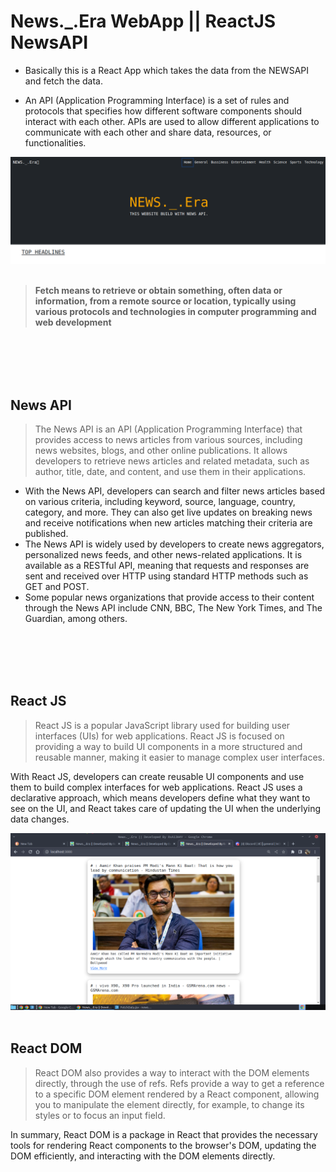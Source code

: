 # **News._.Era WebApp || ReactJS NewsAPI**

+ Basically this is a React App which takes the data from the NEWSAPI and fetch the data.

+ An API (Application Programming Interface) is a set of rules and protocols that specifies how different software components should interact with each other. APIs are used to allow different applications to communicate with each other and share data, resources, or functionalities.

<img src="./src/Napi.png" alt="Alt text" title="Optional title">
<br />
<br />

> **Fetch means to retrieve or obtain something, often data or information, from a remote source or location, typically using various protocols and technologies in computer programming and web development**

>
>

<br /><br /><br /><br />
## **News API**

> The News API is an API (Application Programming Interface) that provides access to news articles from various sources, including news websites, blogs, and other online publications. It allows developers to retrieve news articles and related metadata, such as author, title, date, and content, and use them in their applications.
+ With the News API, developers can search and filter news articles based on various criteria, including keyword, source, language, country, category, and more. They can also get live updates on breaking news and receive notifications when new articles matching their criteria are published.
+ The News API is widely used by developers to create news aggregators, personalized news feeds, and other news-related applications. It is available as a RESTful API, meaning that requests and responses are sent and received over HTTP using standard HTTP methods such as GET and POST.
+ Some popular news organizations that provide access to their content through the News API include CNN, BBC, The New York Times, and The Guardian, among others.


> 
<br /><br /><br /><br />
## **React JS**
> React JS is a popular JavaScript library used for building user interfaces (UIs) for web applications. React JS is focused on providing a way to build UI components in a more structured and reusable manner, making it easier to manage complex user interfaces.

With React JS, developers can create reusable UI components and use them to build complex interfaces for web applications. React JS uses a declarative approach, which means developers define what they want to see on the UI, and React takes care of updating the UI when the underlying data changes.

<img src="./src/withapi.png" alt="Alt text" title="Optional title">
<br /><br />

## **React DOM**
>React DOM also provides a way to interact with the DOM elements directly, through the use of refs. Refs provide a way to get a reference to a specific DOM element rendered by a React component, allowing you to manipulate the element directly, for example, to change its styles or to focus an input field.

In summary, React DOM is a package in React that provides the necessary tools for rendering React components to the browser's DOM, updating the DOM efficiently, and interacting with the DOM elements directly.
